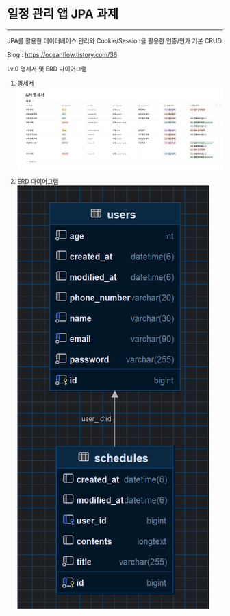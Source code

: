 # 일정 관리 앱 JPA 과제

------------------------

JPA를 활용한 데이터베이스 관리와 Cookie/Session을 활용한 인증/인가
기본 CRUD

Blog : https://oceanflow.tistory.com/36

Lv.0 명세서 및 ERD 다이어그램


1. 명세서
![API 명세서](https://github.com/AirIHL/schedule-v2/blob/main/API%20%EB%AA%85%EC%84%B8%EC%84%9C.png)



2. ERD 다이어그램
   ![ERD](https://github.com/AirIHL/schedule-v2/blob/main/ERD.png)
